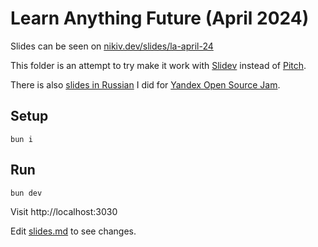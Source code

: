 # Learn Anything Future (April 2024)

Slides can be seen on [nikiv.dev/slides/la-april-24](https://nikiv.dev/slides/la-april-24)

This folder is an attempt to try make it work with [Slidev](https://sli.dev/) instead of [Pitch](https://pitch.com/).

There is also [slides in Russian](<LA%20slides%20in%20Russian%20(April%2024).pdf>) I did for [Yandex Open Source Jam](https://www.youtube.com/live/6j4egX9eY9I?t=19263).

## Setup

```
bun i
```

## Run

```
bun dev
```

Visit http://localhost:3030

Edit [slides.md](./slides.md) to see changes.
